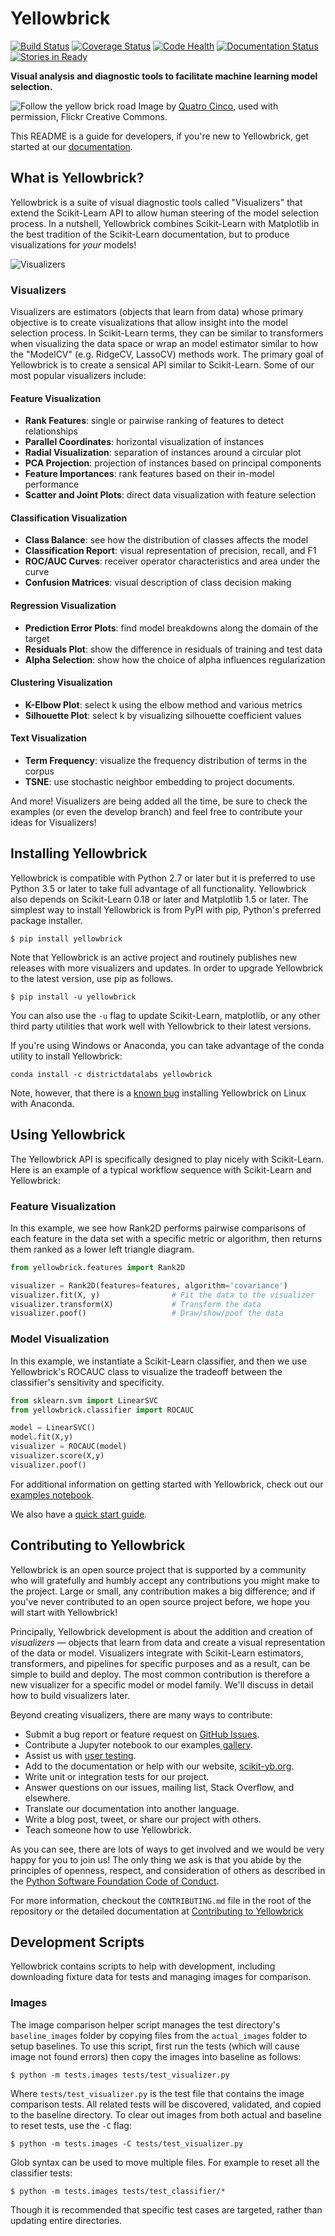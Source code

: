 # Yellowbrick

[![Build Status](https://travis-ci.org/DistrictDataLabs/yellowbrick.svg?branch=master)](https://travis-ci.org/DistrictDataLabs/yellowbrick)
[![Coverage Status](https://coveralls.io/repos/github/DistrictDataLabs/yellowbrick/badge.svg?branch=master)](https://coveralls.io/github/DistrictDataLabs/yellowbrick?branch=master)
[![Code Health](https://landscape.io/github/DistrictDataLabs/yellowbrick/master/landscape.svg?style=flat)](https://landscape.io/github/DistrictDataLabs/yellowbrick/master)
[![Documentation Status](https://readthedocs.org/projects/yellowbrick/badge/?version=latest)](http://yellowbrick.readthedocs.io/en/latest/?badge=latest)
[![Stories in Ready](https://badge.waffle.io/DistrictDataLabs/yellowbrick.png?label=ready&title=Ready)](https://waffle.io/DistrictDataLabs/yellowbrick)


**Visual analysis and diagnostic tools to facilitate machine learning model selection.**

![Follow the yellow brick road](docs/images/yellowbrickroad.jpg)
Image by [Quatro Cinco](https://flic.kr/p/2Yj9mj), used with permission, Flickr Creative Commons.

This README is a guide for developers, if you're new to Yellowbrick, get started at our [documentation](http://www.scikit-yb.org/).

## What is Yellowbrick?

Yellowbrick is a suite of visual diagnostic tools called "Visualizers" that extend the Scikit-Learn API to allow human steering of the model selection process. In a nutshell, Yellowbrick combines Scikit-Learn with Matplotlib in the best tradition of the Scikit-Learn documentation, but to produce visualizations for _your_ models!

![Visualizers](docs/images/visualizers.png)

### Visualizers

Visualizers are estimators (objects that learn from data) whose primary objective is to create visualizations that allow insight into the model selection process. In Scikit-Learn terms, they can be similar to transformers when visualizing the data space or wrap an model estimator similar to how the "ModelCV" (e.g. RidgeCV, LassoCV) methods work. The primary goal of Yellowbrick is to create a sensical API similar to Scikit-Learn. Some of our most popular visualizers include:

#### Feature Visualization

- **Rank Features**: single or pairwise ranking of features to detect relationships
- **Parallel Coordinates**: horizontal visualization of instances
- **Radial Visualization**: separation of instances around a circular plot
- **PCA Projection**: projection of instances based on principal components
- **Feature Importances**: rank features based on their in-model performance 
- **Scatter and Joint Plots**: direct data visualization with feature selection

#### Classification Visualization

- **Class Balance**: see how the distribution of classes affects the model
- **Classification Report**: visual representation of precision, recall, and F1
- **ROC/AUC Curves**: receiver operator characteristics and area under the curve
- **Confusion Matrices**: visual description of class decision making

#### Regression Visualization

- **Prediction Error Plots**: find model breakdowns along the domain of the target
- **Residuals Plot**: show the difference in residuals of training and test data
- **Alpha Selection**: show how the choice of alpha influences regularization

#### Clustering Visualization

- **K-Elbow Plot**: select k using the elbow method and various metrics
- **Silhouette Plot**: select k by visualizing silhouette coefficient values

#### Text Visualization

- **Term Frequency**: visualize the frequency distribution of terms in the corpus
- **TSNE**: use stochastic neighbor embedding to project documents.

And more! Visualizers are being added all the time, be sure to check the examples (or even the develop branch) and feel free to contribute your ideas for Visualizers!

## Installing Yellowbrick

Yellowbrick is compatible with Python 2.7 or later but it is preferred to use Python 3.5 or later to take full advantage of all functionality. Yellowbrick also depends on Scikit-Learn 0.18 or later and Matplotlib 1.5 or later. The simplest way to install Yellowbrick is from PyPI with pip, Python's preferred package installer.

    $ pip install yellowbrick

Note that Yellowbrick is an active project and routinely publishes new releases with more visualizers and updates. In order to upgrade Yellowbrick to the latest version, use pip as follows.

    $ pip install -u yellowbrick

You can also use the `-u` flag to update Scikit-Learn, matplotlib, or any other third party utilities that work well with Yellowbrick to their latest versions.

If you're using Windows or Anaconda, you can take advantage of the conda utility to install Yellowbrick:

    conda install -c districtdatalabs yellowbrick

Note, however, that there is a [known bug](https://github.com/DistrictDataLabs/yellowbrick/issues/205) installing Yellowbrick on Linux with Anaconda.

## Using Yellowbrick

The Yellowbrick API is specifically designed to play nicely with Scikit-Learn. Here is an example of a typical workflow sequence with Scikit-Learn and Yellowbrick:

### Feature Visualization

In this example, we see how Rank2D performs pairwise comparisons of each feature in the data set with a specific metric or algorithm, then returns them ranked as a lower left triangle diagram.

```python
from yellowbrick.features import Rank2D

visualizer = Rank2D(features=features, algorithm='covariance')
visualizer.fit(X, y)                # Fit the data to the visualizer
visualizer.transform(X)             # Transform the data
visualizer.poof()                   # Draw/show/poof the data
```

### Model Visualization

In this example, we instantiate a Scikit-Learn classifier, and then we use Yellowbrick's ROCAUC class to visualize the tradeoff between the classifier's sensitivity and specificity.

```python
from sklearn.svm import LinearSVC
from yellowbrick.classifier import ROCAUC

model = LinearSVC()
model.fit(X,y)
visualizer = ROCAUC(model)
visualizer.score(X,y)
visualizer.poof()
```

For additional information on getting started with Yellowbrick, check out our [examples notebook](https://github.com/DistrictDataLabs/yellowbrick/blob/develop/examples/examples.ipynb).

We also have a [quick start guide](https://github.com/DistrictDataLabs/yellowbrick/blob/master/docs/quickstart.rst).

## Contributing to Yellowbrick

Yellowbrick is an open source project that is supported by a community who will gratefully and humbly accept any contributions you might make to the project. Large or small, any contribution makes a big difference; and if you've never contributed to an open source project before, we hope you will start with Yellowbrick!

Principally, Yellowbrick development is about the addition and creation of *visualizers* &mdash; objects that learn from data and create a visual representation of the data or model. Visualizers integrate with Scikit-Learn estimators, transformers, and pipelines for specific purposes and as a result, can be simple to build and deploy. The most common contribution is therefore a new visualizer for a specific model or model family. We'll discuss in detail how to build visualizers later.

Beyond creating visualizers, there are many ways to contribute:

- Submit a bug report or feature request on [GitHub Issues](https://github.com/DistrictDataLabs/yellowbrick/issues).
- Contribute a Jupyter notebook to our examples[ gallery](https://github.com/DistrictDataLabs/yellowbrick/tree/develop/examples).
- Assist us with [user testing](http://www.scikit-yb.org/en/latest/evaluation.html).
- Add to the documentation or help with our website, [scikit-yb.org](http://www.scikit-yb.org).
- Write unit or integration tests for our project.
- Answer questions on our issues, mailing list, Stack Overflow, and elsewhere.
- Translate our documentation into another language.
- Write a blog post, tweet, or share our project with others.
- Teach someone how to use Yellowbrick.

As you can see, there are lots of ways to get involved and we would be very happy for you to join us! The only thing we ask is that you abide by the principles of openness, respect, and consideration of others as described in the [Python Software Foundation Code of Conduct](https://www.python.org/psf/codeofconduct/).

For more information, checkout the `CONTRIBUTING.md` file in the root of the repository or the detailed documentation at [Contributing to Yellowbrick](http://www.scikit-yb.org/en/latest/contributing.html)

## Development Scripts

Yellowbrick contains scripts to help with development, including downloading fixture data for tests and managing images for comparison.

### Images

The image comparison helper script manages the test directory's `baseline_images` folder by copying files from the `actual_images` folder to setup baselines. To use this script, first run the tests (which will cause image not found errors) then copy the images into baseline as follows:

```
$ python -m tests.images tests/test_visualizer.py
```

Where `tests/test_visualizer.py` is the test file that contains the image comparison tests. All related tests will be discovered, validated, and copied to the baseline directory. To clear out images from both actual and baseline to reset tests, use the `-C` flag:

```
$ python -m tests.images -C tests/test_visualizer.py
```

Glob syntax can be used to move multiple files. For example to reset all the classifier tests:

```
$ python -m tests.images tests/test_classifier/*   
```

Though it is recommended that specific test cases are targeted, rather than updating entire directories. 
